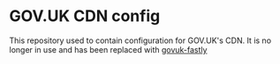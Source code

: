 # GOV.UK CDN config

This repository used to contain configuration for GOV.UK's CDN. It is no longer in use and has been replaced with [govuk-fastly](https://github.com/alphagov/govuk-fastly)

